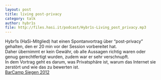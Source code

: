 ```yaml
---
layout: post
title: living post-privacy
category: talk
author: hybr1s
file: http://files.hasi.it/podcast/Hybr1s-Living_post_privacy.mp3
---
```

Hybr1s (HaSi-Mitglied) hat einen Spontanvortrag über “post-privacy” gehalten, den er 20 min vor der Session vorbereitet hat.  
Daher übernimmt er kein Gewähr, ob alle Aussagen richtig waren oder genug gerechtfertigt wurden, zudem war er sehr verschnupft.  
In dem Vortrag geht es darum, was Privatsphäre ist, warum das Internet sie zerstört und wie das zu bewerten ist.  
[BarCamp Siegen 2012](http://barcamp-siegen.de/)
